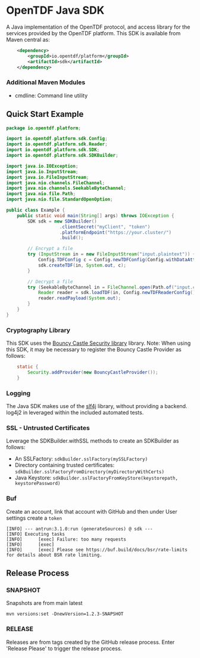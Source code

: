 # OpenTDF Java SDK

A Java implementation of the OpenTDF protocol, and access library for the services provided by the OpenTDF platform.
This SDK is available from Maven central as:

```xml
    <dependency>
        <groupId>io.opentdf/platform</groupId>
        <artifactId>sdk</artifactId>
    </dependency>
```
### Additional Maven Modules
- cmdline: Command line utility

## Quick Start Example

```java
package io.opentdf.platform;

import io.opentdf.platform.sdk.Config;
import io.opentdf.platform.sdk.Reader;
import io.opentdf.platform.sdk.SDK;
import io.opentdf.platform.sdk.SDKBuilder;

import java.io.IOException;
import java.io.InputStream;
import java.io.FileInputStream;
import java.nio.channels.FileChannel;
import java.nio.channels.SeekableByteChannel;
import java.nio.file.Path;
import java.nio.file.StandardOpenOption;

public class Example {
    public static void main(String[] args) throws IOException {
        SDK sdk = new SDKBuilder()
                    .clientSecret("myClient", "token")
                    .platformEndpoint("https://your.cluster/")
                    .build();

        // Encrypt a file
        try (InputStream in = new FileInputStream("input.plaintext")) {
            Config.TDFConfig c = Config.newTDFConfig(Config.withDataAttributes("attr1", "attr2"));
            sdk.createTDF(in, System.out, c);
        }

        // Decrypt a file
        try (SeekableByteChannel in = FileChannel.open(Path.of("input.ciphertext"), StandardOpenOption.READ)) {
            Reader reader = sdk.loadTDF(in, Config.newTDFReaderConfig());
            reader.readPayload(System.out);
        }
    }
}
```

### Cryptography Library

This SDK uses the [Bouncy Castle Security library](https://www.bouncycastle.org/) library. 
Note: When using this SDK, it may be necessary to register the Bouncy Castle Provider as follows:

```java
    static {
        Security.addProvider(new BouncyCastleProvider());
    }
```

### Logging

The Java SDK makes use of the [slf4j](https://www.slf4j.org/) library, without providing a backend. log4j2 in leveraged within the included automated tests.

### SSL - Untrusted Certificates

Leverage the SDKBuilder.withSSL methods to create an SDKBuilder as follows:

- An SSLFactory: ```sdkBuilder.sslFactory(mySSLFactory)```
- Directory containing trusted certificates: ```sdkBuilder.sslFactoryFromDirectory(myDirectoryWithCerts)```
- Java Keystore: ```sdkBuilder.sslFactoryFromKeyStore(keystorepath, keystorePassword)```

### Buf

Create an account, link that account with GitHub and then under User settings create a `token`

```shell
[INFO] --- antrun:3.1.0:run (generateSources) @ sdk ---
[INFO] Executing tasks
[INFO]      [exec] Failure: too many requests
[INFO]      [exec] 
[INFO]      [exec] Please see https://buf.build/docs/bsr/rate-limits for details about BSR rate limiting.
```

## Release Process

### SNAPSHOT

Snapshots are from main latest

```shell
mvn versions:set -DnewVersion=1.2.3-SNAPSHOT
```

### RELEASE

Releases are from tags created by the GitHub release process.
Enter 'Release Please' to trigger the release process.
